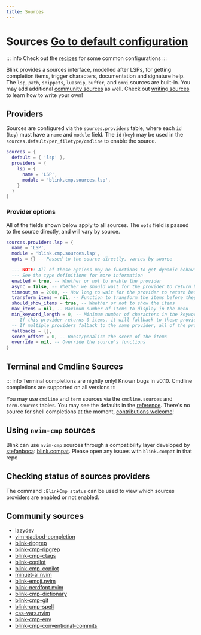 ```yaml
---
title: Sources
---
```

# Sources<!-- panvimdoc-ignore-start --> <Badge type="info"><a href="./reference#sources">Go to default configuration</a></Badge><!-- panvimdoc-ignore-end -->
::: info
Check out the [recipes](../recipes.md) for some common configurations
:::

Blink provides a sources interface, modelled after LSPs, for getting completion items, trigger characters, documentation and signature help. The `lsp`, `path`, `snippets`, `luasnip`, `buffer`, and `omni` sources are built-in. You may add additional [community sources](#community-sources) as well. Check out [writing sources](../development/writing-sources.md) to learn how to write your own!

## Providers

Sources are configured via the `sources.providers` table, where each `id` (`key`) must have a `name` and `module` field. The `id` (`key`) may be used in the `sources.default/per_filetype/cmdline` to enable the source.

```lua
sources = {
  default = { 'lsp' },
  providers = {
    lsp = {
      name = 'LSP',
      module = 'blink.cmp.sources.lsp',
    }
  }
}
```

### Provider options

All of the fields shown below apply to all sources. The `opts` field is passed to the source directly, and will vary by source.

```lua
sources.providers.lsp = {
  name = 'LSP',
  module = 'blink.cmp.sources.lsp',
  opts = {} -- Passed to the source directly, varies by source

  --- NOTE: All of these options may be functions to get dynamic behavior
  --- See the type definitions for more information
  enabled = true, -- Whether or not to enable the provider
  async = false, -- Whether we should wait for the provider to return before showing the completions
  timeout_ms = 2000, -- How long to wait for the provider to return before showing completions and treating it as asynchronous
  transform_items = nil, -- Function to transform the items before they're returned
  should_show_items = true, -- Whether or not to show the items
  max_items = nil, -- Maximum number of items to display in the menu
  min_keyword_length = 0, -- Minimum number of characters in the keyword to trigger the provider
  -- If this provider returns 0 items, it will fallback to these providers.
  -- If multiple providers falback to the same provider, all of the providers must return 0 items for it to fallback
  fallbacks = {},
  score_offset = 0, -- Boost/penalize the score of the items
  override = nil, -- Override the source's functions
}
```

## Terminal and Cmdline Sources

::: info
Terminal completions are nightly only! Known bugs in v0.10. Cmdline completions are supported on all versions
:::

You may use `cmdline` and `term` sources via the `cmdline.sources` and `term.sources` tables. You may see the defaults in the [reference](./reference.md#mode-specific). There's no source for shell completions at the moment, [contributions welcome](https://github.com/Saghen/blink.cmp/issues/1149)! 

## Using `nvim-cmp` sources

Blink can use `nvim-cmp` sources through a compatibility layer developed by [stefanboca](https://github.com/stefanboca): [blink.compat](https://github.com/Saghen/blink.compat). Please open any issues with `blink.compat` in that repo

## Checking status of sources providers

The command `:BlinkCmp status` can be used to view which sources providers are enabled or not enabled.

## Community sources

- [lazydev](https://github.com/folke/lazydev.nvim)
- [vim-dadbod-completion](https://github.com/kristijanhusak/vim-dadbod-completion)
- [blink-ripgrep](https://github.com/mikavilpas/blink-ripgrep.nvim)
- [blink-cmp-ripgrep](https://github.com/niuiic/blink-cmp-rg.nvim)
- [blink-cmp-ctags](https://github.com/netmute/blink-cmp-ctags)
- [blink-copilot](https://github.com/fang2hou/blink-copilot)
- [blink-cmp-copilot](https://github.com/giuxtaposition/blink-cmp-copilot)
- [minuet-ai.nvim](https://github.com/milanglacier/minuet-ai.nvim)
- [blink-emoji.nvim](https://github.com/moyiz/blink-emoji.nvim)
- [blink-nerdfont.nvim](https://github.com/MahanRahmati/blink-nerdfont.nvim)
- [blink-cmp-dictionary](https://github.com/Kaiser-Yang/blink-cmp-dictionary)
- [blink-cmp-git](https://github.com/Kaiser-Yang/blink-cmp-git)
- [blink-cmp-spell](https://github.com/ribru17/blink-cmp-spell.git)
- [css-vars.nvim](https://github.com/jdrupal-dev/css-vars.nvim)
- [blink-cmp-env](https://github.com/bydlw98/blink-cmp-env)
- [blink-cmp-conventional-commits](https://github.com/disrupted/blink-cmp-conventional-commits)
